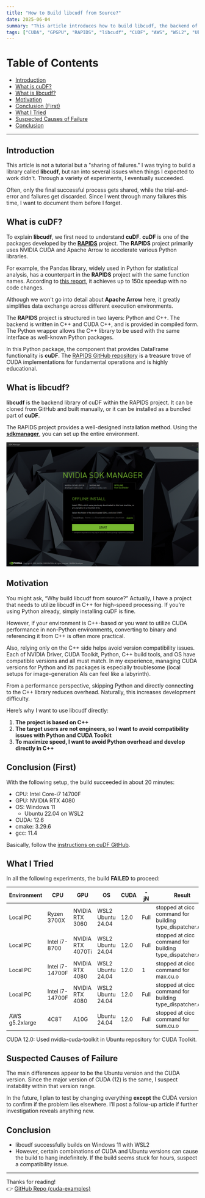 ```yaml
---
title: "How to Build libcudf from Source?"
date: 2025-06-04
summary: "This article introduces how to build libcudf, the backend of the RAPIDS library cuDF, from source."
tags: ["CUDA", "GPGPU", "RAPIDS", "libcudf", "CUDF", "AWS", "WSL2", "Ubuntu"]
---
```


# Table of Contents

- [Introduction](#introduction)
- [What is cuDF?](#what-is-cudf)
- [What is libcudf?](#what-is-libcudf)
- [Motivation](#motivation)
- [Conclusion (First)](#conclusion-first)
- [What I Tried](#what-i-tried)
- [Suspected Causes of Failure](#suspected-causes-of-failure)
- [Conclusion](#conclusion)

---

## Introduction
This article is not a tutorial but a "sharing of failures."
I was trying to build a library called **libcudf**, but ran into several issues when things I expected to work didn't. Through a variety of experiments, I eventually succeeded.

Often, only the final successful process gets shared, while the trial-and-error and failures get discarded. Since I went through many failures this time, I want to document them before I forget.

## What is cuDF?
To explain **libcudf**, we first need to understand **cuDF**.
**cuDF** is one of the packages developed by the **[RAPIDS](https://rapids.ai/)** project.
The **RAPIDS** project primarily uses NVIDIA CUDA and Apache Arrow to accelerate various Python libraries.

For example, the Pandas library, widely used in Python for statistical analysis, has a counterpart in the **RAPIDS** project with the same function names. According to [this report](https://developer.nvidia.com/blog/rapids-cudf-accelerates-pandas-nearly-150x-with-zero-code-changes/), it achieves up to 150x speedup with no code changes.

Although we won't go into detail about **Apache Arrow** here, it greatly simplifies data exchange across different execution environments.

The **RAPIDS** project is structured in two layers: Python and C++.
The backend is written in C++ and CUDA C++, and is provided in compiled form.
The Python wrapper allows the C++ library to be used with the same interface as well-known Python packages.

In this Python package, the component that provides DataFrame functionality is **cuDF**.
The [RAPIDS GitHub repository](https://github.com/rapidsai) is a treasure trove of CUDA implementations for fundamental operations and is highly educational.

## What is libcudf?
**libcudf** is the backend library of cuDF within the RAPIDS project.
It can be cloned from GitHub and built manually, or it can be installed as a bundled part of **cuDF**.

The RAPIDS project provides a well-designed installation method. Using the **[sdkmanager](https://docs.rapids.ai/install/#sdkm:~:text=SDK%20Manager%20(Ubuntu%20Only))**, you can set up the entire environment.

![sdkmanager](sdk_manager.png)

## Motivation
You might ask, “Why build libcudf from source?”
Actually, I have a project that needs to utilize libcudf in C++ for high-speed processing.
If you’re using Python already, simply installing cuDF is fine.

However, if your environment is C++-based or you want to utilize CUDA performance in non-Python environments, converting to binary and referencing it from C++ is often more practical.

Also, relying only on the C++ side helps avoid version compatibility issues. Each of NVIDIA Driver, CUDA Toolkit, Python, C++ build tools, and OS have compatible versions and all must match.
In my experience, managing CUDA versions for Python and its packages is especially troublesome (local setups for image-generation AIs can feel like a labyrinth).

From a performance perspective, skipping Python and directly connecting to the C++ library reduces overhead.
Naturally, this increases development difficulty.

Here’s why I want to use libcudf directly:
1. **The project is based on C++**
2. **The target users are not engineers, so I want to avoid compatibility issues with Python and CUDA Toolkit**
3. **To maximize speed, I want to avoid Python overhead and develop directly in C++**

## Conclusion (First)
With the following setup, the build succeeded in about 20 minutes:
- CPU: Intel Core-i7 14700F
- GPU: NVIDIA RTX 4080
- OS: Windows 11
    - Ubuntu 22.04 on WSL2
- CUDA: 12.6
- cmake: 3.29.6
- gcc: 11.4

Basically, follow the [instructions on cuDF GitHub](https://github.com/rapidsai/cudf/blob/branch-25.08/CONTRIBUTING.md#general-requirements).

## What I Tried
In all the following experiments, the build **FAILED** to proceed:

| Environment | CPU | GPU | OS | CUDA | -jN | Result |
|---|---|---|---|---|---|---|
| Local PC | Ryzen 3700X | NVIDIA RTX 3060 | WSL2 Ubuntu 24.04 | 12.0 | Full | stopped at cicc command for building type_dispatcher.cu.o |
| Local PC | Intel i7-8700 | NVIDIA RTX 4070Ti | WSL2 Ubuntu 24.04 | 12.0 | Full | stopped at cicc command for building type_dispatcher.cu.o |
| Local PC | Intel i7-14700F | NVIDIA RTX 4080 | WSL2 Ubuntu 24.04 | 12.0 | 1 | stopped at cicc command for max.cu.o |
| Local PC | Intel i7-14700F | NVIDIA RTX 4080 | WSL2 Ubuntu 24.04 | 12.0 | Full | stopped at cicc command for building type_dispatcher.cu.o |
| AWS g5.2xlarge | 4C8T | A10G | Ubuntu 24.04 | 12.0 | Full | stopped at cicc command for sum.cu.o |

CUDA 12.0: Used nvidia-cuda-toolkit in Ubuntu repository for CUDA Toolkit. 

## Suspected Causes of Failure
The main differences appear to be the Ubuntu version and the CUDA version.
Since the major version of CUDA (12) is the same, I suspect instability within that version range.

In the future, I plan to test by changing everything **except** the CUDA version to confirm if the problem lies elsewhere.
I’ll post a follow-up article if further investigation reveals anything new.

## Conclusion
- libcudf successfully builds on Windows 11 with WSL2
- However, certain combinations of CUDA and Ubuntu versions can cause the build to hang indefinitely. If the build seems stuck for hours, suspect a compatibility issue.

---

Thanks for reading!  
👉 [GitHub Repo (cuda-examples)](https://github.com/yaikeda/cuda-examples/)
